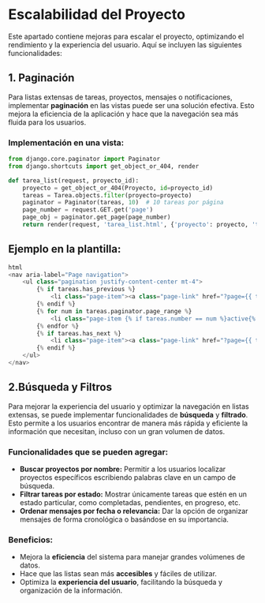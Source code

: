 # Escalabilidad del Proyecto

Este apartado contiene mejoras para escalar el proyecto, optimizando el rendimiento y la experiencia del usuario. Aquí se incluyen las siguientes funcionalidades:

## 1. Paginación

Para listas extensas de tareas, proyectos, mensajes o notificaciones, implementar **paginación** en las vistas puede ser una solución efectiva. Esto mejora la eficiencia de la aplicación y hace que la navegación sea más fluida para los usuarios.

### Implementación en una vista:

```python
from django.core.paginator import Paginator
from django.shortcuts import get_object_or_404, render

def tarea_list(request, proyecto_id):
    proyecto = get_object_or_404(Proyecto, id=proyecto_id)
    tareas = Tarea.objects.filter(proyecto=proyecto)
    paginator = Paginator(tareas, 10)  # 10 tareas por página
    page_number = request.GET.get('page')
    page_obj = paginator.get_page(page_number)
    return render(request, 'tarea_list.html', {'proyecto': proyecto, 'tareas': page_obj})
```

## Ejemplo en la plantilla:

```python
html
<nav aria-label="Page navigation">
    <ul class="pagination justify-content-center mt-4">
        {% if tareas.has_previous %}
            <li class="page-item"><a class="page-link" href="?page={{ tareas.previous_page_number }}">Anterior</a></li>
        {% endif %}
        {% for num in tareas.paginator.page_range %}
            <li class="page-item {% if tareas.number == num %}active{% endif %}"><a class="page-link" href="?page={{ num }}">{{ num }}</a></li>
        {% endfor %}
        {% if tareas.has_next %}
            <li class="page-item"><a class="page-link" href="?page={{ tareas.next_page_number }}">Siguiente</a></li>
        {% endif %}
    </ul>
</nav>
```
## 2.Búsqueda y Filtros

Para mejorar la experiencia del usuario y optimizar la navegación en listas extensas, se puede implementar funcionalidades de **búsqueda** y **filtrado**. Esto permite a los usuarios encontrar de manera más rápida y eficiente la información que necesitan, incluso con un gran volumen de datos.

### Funcionalidades que se pueden agregar:

- **Buscar proyectos por nombre:** Permitir a los usuarios localizar proyectos específicos escribiendo palabras clave en un campo de búsqueda.
- **Filtrar tareas por estado:** Mostrar únicamente tareas que estén en un estado particular, como completadas, pendientes, en progreso, etc.
- **Ordenar mensajes por fecha o relevancia:** Dar la opción de organizar mensajes de forma cronológica o basándose en su importancia.

### Beneficios:

- Mejora la **eficiencia** del sistema para manejar grandes volúmenes de datos.
- Hace que las listas sean más **accesibles** y fáciles de utilizar.
- Optimiza la **experiencia del usuario**, facilitando la búsqueda y organización de la información.
